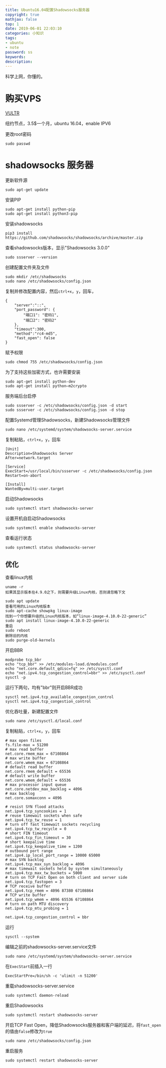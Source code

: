 ```yaml
---
title: Ubuntu16.04配置Shadowsocks服务器
copyright: true
mathjax: false
top: 1
date: 2019-06-01 22:03:10
categories: 小知识
tags:
- ubuntu
- note
password: ss
keywords:
description:
---
```


科学上网，你懂的。

<!--more-->

# 购买VPS

[VULTR](https://www.vultr.com/)

纽约节点，3.5$一个月，ubuntu 16.04，enable IPV6

更改root密码

```
sudo passwd
```

# shadowsocks 服务器

更新软件源

```
sudo apt-get update
```

安装PIP

```
sudo apt-get install python-pip
sudo apt-get install python3-pip
```

安装shadowsocks

```
pip3 install https://github.com/shadowsocks/shadowsocks/archive/master.zip
```

查看shadowsocks版本，显示"Shadowsocks 3.0.0"

```
sudo ssserver --version
```

创建配置文件夹及文件

```
sudo mkdir /etc/shadowsocks
sudo nano /etc/shadowsocks/config.json
```

复制并修改配置内容，然后`ctrl+x`，`y`，回车，

```
{
    "server":"::",
    "port_password": {
        "端口1": "密码1",
        "端口2": "密码2"
    },
    "timeout":300,
    "method":"rc4-md5",
    "fast_open": false
}
```

赋予权限

```
sudo chmod 755 /etc/shadowsocks/config.json
```

为了支持这些加密方式，也许需要安装

```
sudo apt-get install python-dev
sudo apt-get install python–m2crypto
```

服务端后台启停

```
sudo ssserver -c /etc/shadowsocks/config.json -d start
sudo ssserver -c /etc/shadowsocks/config.json -d stop
```

配置Systemd管理Shadowsocks，新建Shadowsocks管理文件

```
sudo nano /etc/systemd/system/shadowsocks-server.service
```

复制粘贴，`ctrl+x`，`y`，回车

```
[Unit]
Description=Shadowsocks Server
After=network.target

[Service]
ExecStart=/usr/local/bin/ssserver -c /etc/shadowsocks/config.json
Restart=on-abort

[Install]
WantedBy=multi-user.target
```

启动Shadowsocks

```
sudo systemctl start shadowsocks-server
```

设置开机自启动Shadowsocks

```
sudo systemctl enable shadowsocks-server
```

查看运行状态

```
sudo systemctl status shadowsocks-server
```

## 优化

查看linux内核

```
uname -r
如果其显示版本在4.9.0之下，则需要升级Linux内核，否则请忽略下文

sudo apt update
查看可用的Linux内核版本
sudo apt-cache showpkg linux-image
找到一个你想要升级的Linux内核版本，如“linux-image-4.10.0-22-generic”
sudo apt install linux-image-4.10.0-22-generic
重启
sudo reboot
删除旧的内核
sudo purge-old-kernels
```

开启BBR

```
modprobe tcp_bbr
echo "tcp_bbr" >> /etc/modules-load.d/modules.conf
echo "net.core.default_qdisc=fq" >> /etc/sysctl.conf
echo "net.ipv4.tcp_congestion_control=bbr" >> /etc/sysctl.conf
sysctl -p
```

运行下两句，均有"bbr"则开启BBR成功

```
sysctl net.ipv4.tcp_available_congestion_control
sysctl net.ipv4.tcp_congestion_control
```

优化吞吐量，新建配置文件

```
sudo nano /etc/sysctl.d/local.conf
```

复制粘贴，`ctrl+x`，`y`，回车

```
# max open files
fs.file-max = 51200
# max read buffer
net.core.rmem_max = 67108864
# max write buffer
net.core.wmem_max = 67108864
# default read buffer
net.core.rmem_default = 65536
# default write buffer
net.core.wmem_default = 65536
# max processor input queue
net.core.netdev_max_backlog = 4096
# max backlog
net.core.somaxconn = 4096

# resist SYN flood attacks
net.ipv4.tcp_syncookies = 1
# reuse timewait sockets when safe
net.ipv4.tcp_tw_reuse = 1
# turn off fast timewait sockets recycling
net.ipv4.tcp_tw_recycle = 0
# short FIN timeout
net.ipv4.tcp_fin_timeout = 30
# short keepalive time
net.ipv4.tcp_keepalive_time = 1200
# outbound port range
net.ipv4.ip_local_port_range = 10000 65000
# max SYN backlog
net.ipv4.tcp_max_syn_backlog = 4096
# max timewait sockets held by system simultaneously
net.ipv4.tcp_max_tw_buckets = 5000
# turn on TCP Fast Open on both client and server side
net.ipv4.tcp_fastopen = 3
# TCP receive buffer
net.ipv4.tcp_rmem = 4096 87380 67108864
# TCP write buffer
net.ipv4.tcp_wmem = 4096 65536 67108864
# turn on path MTU discovery
net.ipv4.tcp_mtu_probing = 1

net.ipv4.tcp_congestion_control = bbr
```

运行

```
sysctl --system
```

编辑之前的shadowsocks-server.service文件

```
sudo nano /etc/systemd/system/shadowsocks-server.service
```

在`ExecStart`前插入一行

```
ExecStartPre=/bin/sh -c 'ulimit -n 51200'
```

重载shadowsocks-server.service

```
sudo systemctl daemon-reload
```

重启Shadowsocks

```
sudo systemctl restart shadowsocks-server
```

开启TCP Fast Open，降低Shadowsocks服务器和客户端的延迟，将`fast_open`的值由`false`修改为`true`

```
sudo nano /etc/shadowsocks/config.json
```

重启服务

```
sudo systemctl restart shadowsocks-server
```

